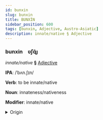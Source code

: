 ```yaml
---
id: bunxin
slug: bunxin
title: BUNXİN
sidebar_position: 600
tags: [bunxin, Adjective, Austro-Asiatic]
description: innate/native § Adjective
---
```


### bunxin&emsp;<span kind="abugida">ʋ̃ʃɋ̃ȷ</span>

*innate/native* **§** [Adjective](../../tags/Adjective)

**IPA**: /ˈbʌn.ʃɪn/

**Verb**: to be innate/native

**Noun**: innateness/nativeness

**Modifier**: innate/native

<details>
    <summary>Origin</summary>
    Vietnamese bẩm sinh [ʔɓəm˨˩˦ ʂɨn˧˧]<br/>
    <em>Austro-Asiatic Language Family</em>
</details>